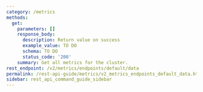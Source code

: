 ```yaml
---
category: /metrics
methods:
  get:
    parameters: []
    response_body:
      description: Return value on success
      example_value: TO DO
      schema: TO DO
      status_code: '200'
    summary: Get all metrics for the cluster.
rest_endpoint: /v2/metrics/endpoints/default/data
permalink: /rest-api-guide/metrics/v2_metrics_endpoints_default_data.html
sidebar: rest_api_command_guide_sidebar
---
```


